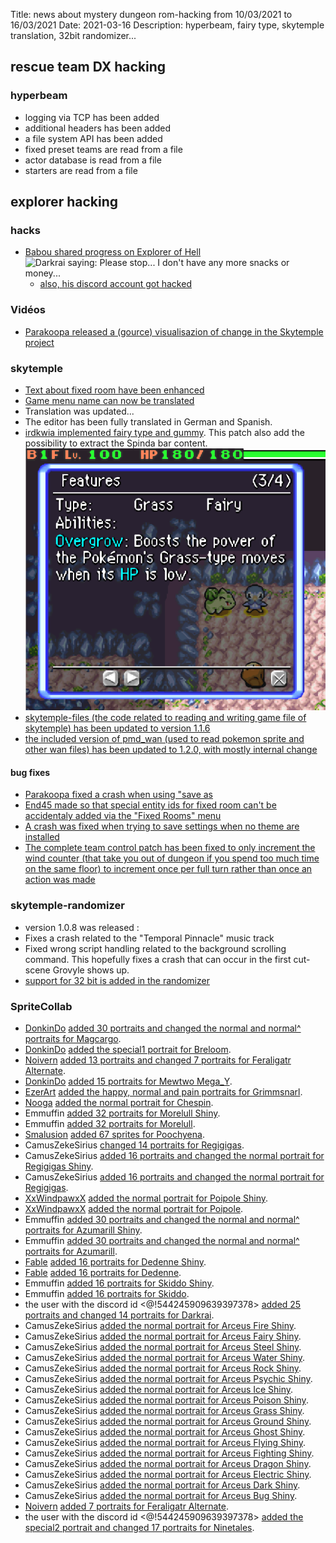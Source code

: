 Title: news about mystery dungeon rom-hacking from 10/03/2021 to 16/03/2021
Date: 2021-03-16
Description: hyperbeam, fairy type, skytemple translation, 32bit randomizer...

## rescue team DX hacking
### hyperbeam
- logging via TCP has been added
- additional headers has been added
- a file system API has been added
- fixed preset teams are read from a file
- actor database is read from a file
- starters are read from a file

## explorer hacking
### hacks
- [Babou shared progress on Explorer of Hell](twitter.com/babouzzz/status/1370127753203351552#m)
![Darkrai saying: Please stop... I don't have any more snacks or money...](https://nitter.42l.fr/pic/media%2FEwOr6hvWEAIwhhM.jpg%3Fname%3Dorig)
    - [also, his discord account got hacked](https://nitter.42l.fr/babouzzz/status/1371576927060946945)

### Vidéos
- [Parakoopa released a (gource) visualisazion of change in the Skytemple project](https://www.youtube.com/watch?v=dJ79vPUN4wk)

### skytemple
- [Text about fixed room have been enhanced](https://github.com/SkyTemple/skytemple-files/pull/91)
- [Game menu name can now be translated](https://github.com/SkyTemple/skytemple-files/commit/cf610ad5c8ae2ffb29d402be41c616dad31afa35)
- Translation was updated...
- The editor has been fully translated in German and Spanish.
- [irdkwia implemented fairy type and gummy](https://github.com/SkyTemple/skytemple-files/pull/92). This patch also add the possibility to extract the Spinda bar content.
![a grass and fairy type bulbasaur](./images/03-fairy.png)
- [skytemple-files (the code related to reading and writing game file of skytemple) has been updated to version 1.1.6](https://github.com/SkyTemple/skytemple-files/commit/3c8ee720eadfc465034894d60294ab5076cef61d)
- [the included version of pmd_wan (used to read pokemon sprite and other wan files) has been updated to 1.2.0, with mostly internal change](https://github.com/SkyTemple/skytemple-rust/pull/2)

#### bug fixes
- [Parakoopa fixed a crash when using "save as](https://github.com/SkyTemple/skytemple/commit/31b7ad65f54122b202b0793fc0193f0eae4955d1)
- [End45 made so that special entity ids for fixed room can't be accidentaly added via the "Fixed Rooms" menu](https://github.com/SkyTemple/skytemple/pull/233)
- [A crash was fixed when trying to save settings when no theme are installed](https://github.com/SkyTemple/skytemple/pull/232)
- [The complete team control patch has been fixed to only increment the wind counter (that take you out of dungeon if you spend too much time on the same floor) to increment once per full turn rather than once an action was made](https://github.com/SkyTemple/skytemple-files/pull/93)

### skytemple-randomizer
- version 1.0.8 was released :
 - Fixes a crash related to the "Temporal Pinnacle" music track
 - Fixed wrong script handling related to the background scrolling command. This hopefully fixes a crash that can occur in the first cut-scene Grovyle shows up.
- [support for 32 bit is added in the randomizer](https://github.com/SkyTemple/skytemple-randomizer/commit/cac0941d084746b880cd8e9cc32e4113722e500d)

### SpriteCollab

- [DonkinDo](https://twitter.com/DonkinDo) [added 30 portraits and changed the normal and normal^ portraits for Magcargo](https://github.com/PMDCollab/SpriteCollab/commit/6007ad3738454b538ba4ff2fa2131331df44d00f).
- [DonkinDo](https://twitter.com/DonkinDo) [added the special1 portrait for Breloom](https://github.com/PMDCollab/SpriteCollab/commit/ec897bb6031ac775455b6fc9366dbd3cbee928e4).
- [Noivern](https://twitter.com/notarealnoivern) [added 13 portraits and changed 7 portraits for Feraligatr Alternate](https://github.com/PMDCollab/SpriteCollab/commit/26c3dfd7cec37c61eb3b918885556bf113522ba0).
- [DonkinDo](https://twitter.com/DonkinDo) [added 15 portraits for Mewtwo Mega_Y](https://github.com/PMDCollab/SpriteCollab/commit/c43bf6ff53fe8dbcf1a4a75a66242893330e67e3).
- [EzerArt](https://twitter.com/EzerArt_) [added the happy, normal and pain portraits for Grimmsnarl](https://github.com/PMDCollab/SpriteCollab/commit/f9a248bd5846823c13f97eee9b40d39182e7e34b).
- [Nooga](https://www.deviantart.com/ubernooga) [added the normal portrait for Chespin](https://github.com/PMDCollab/SpriteCollab/commit/acb1d7a009200850eacd5f51a294aea49cfb32ab).
- Emmuffin [added 32 portraits for Morelull Shiny](https://github.com/PMDCollab/SpriteCollab/commit/c0fb945ac0e1b053a3ddfe0c2a7732318a4390e6).
- Emmuffin [added 32 portraits for Morelull](https://github.com/PMDCollab/SpriteCollab/commit/03153a197f4f35170c5facde0e4328a84f10b102).
- [Smalusion](https://twitter.com/Smalusion) [added 67 sprites for Poochyena](https://github.com/PMDCollab/SpriteCollab/commit/05090e6a33c4e383d79801b4e2885bfe96a18072).
- CamusZekeSirius [changed 14 portraits for Regigigas](https://github.com/PMDCollab/SpriteCollab/commit/d6f8c3f47eb46165a79c1f0de8f6ec243b4f1f2f).
- CamusZekeSirius [added 16 portraits and changed the normal portrait for Regigigas Shiny](https://github.com/PMDCollab/SpriteCollab/commit/9a90505a2dc6a8d37d2d4fa66a09a8951f0eeb09).
- CamusZekeSirius [added 16 portraits and changed the normal portrait for Regigigas](https://github.com/PMDCollab/SpriteCollab/commit/379bbb052cfbd08502b603694386401df9d04045).
- [XxWindpawxX](<@!192118698859954178>) [added the normal portrait for Poipole Shiny](https://github.com/PMDCollab/SpriteCollab/commit/cb7a6b756870e878083ccbe1a226281509c583c2).
- [XxWindpawxX](<@!192118698859954178>) [added the normal portrait for Poipole](https://github.com/PMDCollab/SpriteCollab/commit/e1ead07e5a20426b3fdf01997e873d9d4087ebb0).
- Emmuffin [added 30 portraits and changed the normal and normal^ portraits for Azumarill Shiny](https://github.com/PMDCollab/SpriteCollab/commit/fda269b72bb575fffa2e73ef8f619d0b735013f6).
- Emmuffin [added 30 portraits and changed the normal and normal^ portraits for Azumarill](https://github.com/PMDCollab/SpriteCollab/commit/e8cbf7071167c361ed1fb089c0013a0fb893e7b8).
- [Fable](https://twitter.com/fabledpainter) [added 16 portraits for Dedenne Shiny](https://github.com/PMDCollab/SpriteCollab/commit/7ad6aedb84df79fb9a2a1b9f14e02a128afab6ba).
- [Fable](https://twitter.com/fabledpainter) [added 16 portraits for Dedenne](https://github.com/PMDCollab/SpriteCollab/commit/2a85f22ec096935b997e71f21b195cffb1c1b898).
- Emmuffin [added 16 portraits for Skiddo Shiny](https://github.com/PMDCollab/SpriteCollab/commit/74840d170e0f088ba849da8affcfb2bfaef1284c).
- Emmuffin [added 16 portraits for Skiddo](https://github.com/PMDCollab/SpriteCollab/commit/6da28e9542b2f7c277d0746cf99378f982c5ca5f).
- the user with the discord id <@!544245909639397378> [added 25 portraits and changed 14 portraits for Darkrai](https://github.com/PMDCollab/SpriteCollab/commit/12bd58b9acf0b48930523a6dc39476cbc558e0b5).
- CamusZekeSirius [added the normal portrait for Arceus Fire Shiny](https://github.com/PMDCollab/SpriteCollab/commit/12bd58b9acf0b48930523a6dc39476cbc558e0b5).
- CamusZekeSirius [added the normal portrait for Arceus Fairy Shiny](https://github.com/PMDCollab/SpriteCollab/commit/e5bfc7f6eb93a0d2bebc7b3774fa8076a9cb2e4b).
- CamusZekeSirius [added the normal portrait for Arceus Steel Shiny](https://github.com/PMDCollab/SpriteCollab/commit/f9f108e2d429639b5c58d3ccad1f26ec8fbe3292).
- CamusZekeSirius [added the normal portrait for Arceus Water Shiny](https://github.com/PMDCollab/SpriteCollab/commit/f9f108e2d429639b5c58d3ccad1f26ec8fbe3292).
- CamusZekeSirius [added the normal portrait for Arceus Rock Shiny](https://github.com/PMDCollab/SpriteCollab/commit/29fd3f48e3656843ffefce4954cdf89c697a8800).
- CamusZekeSirius [added the normal portrait for Arceus Psychic Shiny](https://github.com/PMDCollab/SpriteCollab/commit/1a69c6a120a5a8b4567dde309d00e6ac79bdd877).
- CamusZekeSirius [added the normal portrait for Arceus Ice Shiny](https://github.com/PMDCollab/SpriteCollab/commit/c0712cb74838c92eb3609c95b260738687ef2506).
- CamusZekeSirius [added the normal portrait for Arceus Poison Shiny](https://github.com/PMDCollab/SpriteCollab/commit/c0712cb74838c92eb3609c95b260738687ef2506).
- CamusZekeSirius [added the normal portrait for Arceus Grass Shiny](https://github.com/PMDCollab/SpriteCollab/commit/07ac3c2f58a7e305821caea6645753aa1b3788b8).
- CamusZekeSirius [added the normal portrait for Arceus Ground Shiny](https://github.com/PMDCollab/SpriteCollab/commit/07ac3c2f58a7e305821caea6645753aa1b3788b8).
- CamusZekeSirius [added the normal portrait for Arceus Ghost Shiny](https://github.com/PMDCollab/SpriteCollab/commit/f03a1c1067a264acf64addfec1703b2dab9b1eda).
- CamusZekeSirius [added the normal portrait for Arceus Flying Shiny](https://github.com/PMDCollab/SpriteCollab/commit/5e87fefb80013d9bbca9e1940e283ce72693b9e8).
- CamusZekeSirius [added the normal portrait for Arceus Fighting Shiny](https://github.com/PMDCollab/SpriteCollab/commit/ce1ed7760cb7834be5d01d1ab988999eb56f67db).
- CamusZekeSirius [added the normal portrait for Arceus Dragon Shiny](https://github.com/PMDCollab/SpriteCollab/commit/882edd6df00262e4e3489222ce347f6b3463cf14).
- CamusZekeSirius [added the normal portrait for Arceus Electric Shiny](https://github.com/PMDCollab/SpriteCollab/commit/882edd6df00262e4e3489222ce347f6b3463cf14).
- CamusZekeSirius [added the normal portrait for Arceus Dark Shiny](https://github.com/PMDCollab/SpriteCollab/commit/e7b48029a1c46ddc775d38a3d91b7d2ac1b2d8bc).
- CamusZekeSirius [added the normal portrait for Arceus Bug Shiny](https://github.com/PMDCollab/SpriteCollab/commit/81c77bf3a7636b6ce17453e80121086770cf1a1d).
- [Noivern](https://twitter.com/notarealnoivern) [added 7 portraits for Feraligatr Alternate](https://github.com/PMDCollab/SpriteCollab/commit/f8d5b345e31fccc9d751490c92926db83820a442).
- the user with the discord id <@!544245909639397378> [added the special2 portrait and changed 17 portraits for Ninetales](https://github.com/PMDCollab/SpriteCollab/commit/5ded25d8d273dce7c73fdc9a5fb2a56b99f59380).
